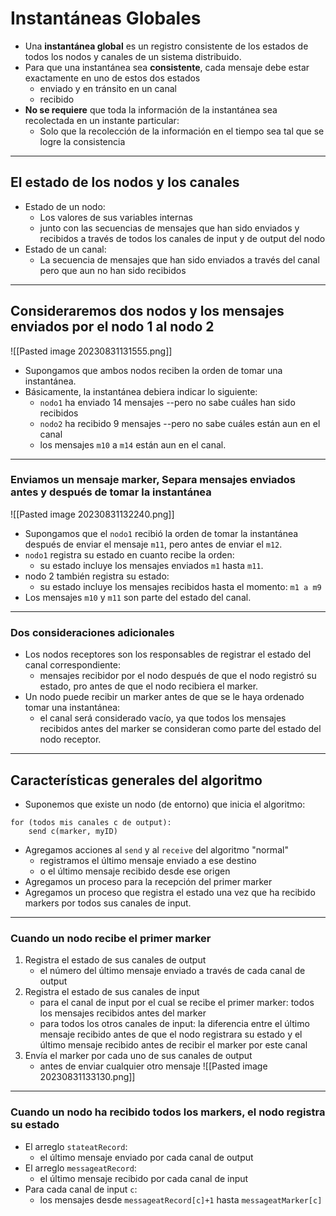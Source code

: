 # Instantáneas Globales
- Una **instantánea global** es un registro consistente de los estados de todos los nodos y canales de un sistema distribuido.
- Para que una instantánea sea **consistente**, cada mensaje debe estar exactamente en uno de estos dos estados
	- enviado y en tránsito en un canal
	- recibido
- **No se requiere** que toda la información de la instantánea sea recolectada en un instante particular:
	- Solo que la recolección de la información en el tiempo sea tal que se logre la consistencia
---
## El estado de los nodos y los canales
- Estado de un nodo:
	- Los valores de sus variables internas 
	- junto con las secuencias de mensajes que han sido enviados y recibidos a través de todos los canales de input y de output del nodo
- Estado de un canal:
	- La secuencia de mensajes que han sido enviados a través del canal pero que aun no han sido recibidos
---
## Consideraremos dos nodos y los mensajes enviados por el nodo 1 al nodo 2
![[Pasted image 20230831131555.png]]
- Supongamos que ambos nodos reciben la orden de tomar una instantánea.
- Básicamente, la instantánea debiera indicar lo siguiente:
	- `nodo1` ha enviado 14 mensajes --pero no sabe cuáles han sido recibidos
	- `nodo2` ha recibido 9 mensajes --pero no sabe cuáles están aun en el canal
	- los mensajes `m10` a `m14` están aun en el canal.
---
### Enviamos un mensaje marker, Separa mensajes enviados antes y después de tomar la instantánea
![[Pasted image 20230831132240.png]]
- Supongamos que el `nodo1` recibió la orden de tomar la instantánea después de enviar el mensaje `m11`, pero antes de enviar el `m12`.
- `nodo1` registra su estado en cuanto recibe la orden:
	- su estado incluye los mensajes enviados `m1` hasta `m11`.
- nodo 2 también registra su estado:
	- su estado incluye los mensajes recibidos hasta el momento:  `m1 a m9`
- Los mensajes `m10` y `m11` son parte del estado del canal.
---
### Dos consideraciones adicionales
- Los nodos receptores son los responsables de registrar el estado del canal correspondiente:
	- mensajes recibidor por el nodo después de que el nodo registró su estado, pro antes de que el nodo recibiera el marker.
- Un nodo puede recibir un marker antes de que se le haya ordenado tomar una instantánea:
	- el canal será considerado vacío, ya que todos los mensajes recibidos antes del marker se consideran como parte del estado del nodo receptor.
---
## Características generales del algoritmo
- Suponemos que existe un nodo (de entorno) que inicia el algoritmo:
```
for (todos mis canales c de output):
	send c(marker, myID)
```
- Agregamos acciones al `send` y al `receive` del algoritmo "normal"
	- registramos el último mensaje enviado a ese destino
	- o el último mensaje recibido desde ese origen
- Agregamos un proceso para la recepción del primer marker
- Agregamos un proceso que registra el estado una vez que ha recibido markers por todos sus canales de input.
---
### Cuando un nodo recibe el primer marker
1. Registra el estado de sus canales de output
	- el número del último mensaje enviado a través de cada canal de output
2. Registra el estado de sus canales de input
	- para el canal de input por el cual se recibe el primer marker: todos los mensajes recibidos antes del marker
	- para todos los otros canales de input: la diferencia entre el último mensaje recibido antes de que el nodo registrara su estado y el último mensaje recibido antes de recibir el marker por este canal
3. Envía el marker por cada uno de sus canales de output
	- antes de enviar cualquier otro mensaje
![[Pasted image 20230831133130.png]]
---
### Cuando un nodo ha recibido todos los markers, el nodo registra su estado
- El arreglo `stateatRecord`:
	- el último mensaje enviado por cada canal de output
- El arreglo `messageatRecord`:
	- el último mensaje recibido por cada canal de input
- Para cada canal de input `c`:
	- los mensajes desde `messageatRecord[c]+1` hasta `messageatMarker[c]`
